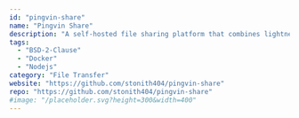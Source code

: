 ```yaml
---
id: "pingvin-share"
name: "Pingvin Share"
description: "A self-hosted file sharing platform that combines lightness and beauty, perfect for seamless and efficient file sharing."
tags:
  - "BSD-2-Clause"
  - "Docker"
  - "Nodejs"
category: "File Transfer"
website: "https://github.com/stonith404/pingvin-share"
repo: "https://github.com/stonith404/pingvin-share"
#image: "/placeholder.svg?height=300&width=400"
---
```


